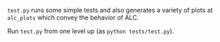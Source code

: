 `test.py` runs some simple tests and also generates a variety of plots at `alc_plots` which convey the behavior of ALC.

Run `test.py` from one level up (as `python tests/test.py`).